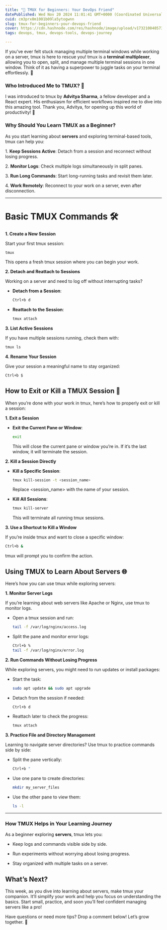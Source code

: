 ```yaml
---
title: "🚀 TMUX for Beginners: Your DevOps Friend"
datePublished: Wed Nov 20 2024 11:01:41 GMT+0000 (Coordinated Universal Time)
cuid: cm3prx0m1001b09la5ytogwnn
slug: tmux-for-beginners-your-devops-friend
cover: https://cdn.hashnode.com/res/hashnode/image/upload/v1732100405738/26fde97a-d21c-4bfe-a836-99e4f2babc5f.png
tags: devops, tmux, devops-tools, devops-journey

---
```


If you’ve ever felt stuck managing multiple terminal windows while working on a server, tmux is here to rescue you! tmux is a **terminal multiplexer**, allowing you to open, split, and manage multiple terminal sessions in one window. Think of it as having a superpower to juggle tasks on your terminal effortlessly. 💪

### **Who Introduced Me to TMUX? 🤝**

I was introduced to tmux by **Advitya Sharma**, a fellow developer and a React expert. His enthusiasm for efficient workflows inspired me to dive into this amazing tool. Thank you, Advitya, for opening up this world of productivity! 🚀

### **Why Should You Learn TMUX as a Beginner?**

As you start learning about **servers** and exploring terminal-based tools, tmux can help you:

1\. **Keep Sessions Active**: Detach from a session and reconnect without losing progress.

2\. **Monitor Logs**: Check multiple logs simultaneously in split panes.

3\. **Run Long Commands**: Start long-running tasks and revisit them later.

4\. **Work Remotely**: Reconnect to your work on a server, even after disconnection.

---

# **Basic TMUX Commands 🛠️**

**1\. Create a New Session**

Start your first tmux session:

```bash
tmux
```

This opens a fresh tmux session where you can begin your work.

**2\. Detach and Reattach to Sessions**

Working on a server and need to log off without interrupting tasks?

* **Detach from a Session**:
    
    ```bash
    Ctrl+b d
    ```
    

* **Reattach to the Session**:
    
    ```bash
    tmux attach
    ```
    

**3\. List Active Sessions**

If you have multiple sessions running, check them with:

```bash
tmux ls
```

**4\. Rename Your Session**

Give your session a meaningful name to stay organized:

```bash
Ctrl+b $
```

## **How to Exit or Kill a TMUX Session 🛑**

When you’re done with your work in tmux, here’s how to properly exit or kill a session:

**1\. Exit a Session**

* **Exit the Current Pane or Window**:
    
    ```bash
    exit
    ```
    
    This will close the current pane or window you’re in. If it’s the last window, it will terminate the session.
    

**2\. Kill a Session Directly**

* **Kill a Specific Session**:
    
    ```bash
    tmux kill-session -t <session_name>
    ```
    
    Replace &lt;session\_name&gt; with the name of your session.
    

* **Kill All Sessions**:
    
    ```bash
    tmux kill-server
    ```
    
    This will terminate all running tmux sessions.
    

**3\. Use a Shortcut to Kill a Window**

If you’re inside tmux and want to close a specific window:

```bash
Ctrl+b &
```

tmux will prompt you to confirm the action.

## **Using TMUX to Learn About Servers 🌐**

Here’s how you can use tmux while exploring servers:

**1\. Monitor Server Logs**

If you’re learning about web servers like Apache or Nginx, use tmux to monitor logs.

* Open a tmux session and run:
    
    ```bash
    tail -f /var/log/nginx/access.log
    ```
    

* Split the pane and monitor error logs:
    
    ```bash
    Ctrl+b %
    tail -f /var/log/nginx/error.log
    ```
    

**2\. Run Commands Without Losing Progress**

While exploring servers, you might need to run updates or install packages:

* Start the task:
    
    ```bash
    sudo apt update && sudo apt upgrade
    ```
    
* Detach from the session if needed:
    
    ```bash
    Ctrl+b d
    ```
    
* Reattach later to check the progress:
    
    ```bash
    tmux attach
    ```
    

**3\. Practice File and Directory Management**

Learning to navigate server directories? Use tmux to practice commands side by side:

* Split the pane vertically:
    
    ```bash
    Ctrl+b "
    ```
    

* Use one pane to create directories:
    
    ```bash
    mkdir my_server_files
    ```
    

* Use the other pane to view them:
    
    ```bash
    ls -l
    ```
    

---

### **How TMUX Helps in Your Learning Journey**

As a beginner exploring **servers**, tmux lets you:

* Keep logs and commands visible side by side.
    
* Run experiments without worrying about losing progress.
    
* Stay organized with multiple tasks on a server.
    

## **What’s Next?**

This week, as you dive into learning about servers, make tmux your companion. It’ll simplify your work and help you focus on understanding the basics. Start small, practice, and soon you’ll feel confident managing servers like a pro!

Have questions or need more tips? Drop a comment below! Let’s grow together. 🚀